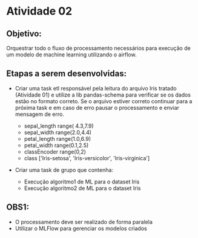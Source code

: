 # Atividade 02

## Objetivo: 

Orquestrar todo o fluxo de processamento necessários para execução de um modelo de machine learning utilizando o airflow.

## Etapas a serem desenvolvidas:

- Criar uma task etl responsável pela leitura do arquivo Iris tratado (Atividade 01) e utilize a lib pandas-schema para verificar se os dados estão no formato correto. Se o arquivo estiver correto continuar para a próxima task e em caso de erro pausar o processamento e enviar mensagem de erro.
    - sepal_length range( 4.3,7.9)
    - sepal_width range(2.0,4.4)
    - petal_length range(1.0,6.9)
    - petal_width range(0.1,2.5)
    - classEncoder range(0,2)
    - class ['Iris-setosa', 'Iris-versicolor', 'Iris-virginica']

- Criar uma task de grupo que contenha:
    - Execução algoritmo1 de ML para o dataset Iris
    - Execução algoritmo2 de ML para o dataset Iris
      
## OBS1: 

- O processamento deve ser realizado de forma paralela
- Utilizar o MLFlow para gerenciar os modelos criados

